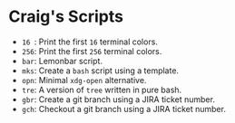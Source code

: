# Craig's Scripts

- `16 `: Print the first `16` terminal colors.
- `256`: Print the first `256` terminal colors.
- `bar`: Lemonbar script.
- `mks`: Create a `bash` script using a template.
- `opn`: Minimal `xdg-open` alternative.
- `tre`: A version of `tree` written in pure bash.
- `gbr`: Create a git branch using a JIRA ticket number.
- `gch`: Checkout a git branch using a JIRA ticket number.
